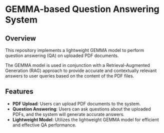 # GEMMA-based Question Answering System

## Overview
This repository implements a lightweight GEMMA model to perform question answering (QA) on uploaded PDF documents.

The GEMMA model is used in conjunction with a Retrieval-Augmented Generation (RAG) approach to provide accurate and contextually relevant answers to user queries based on the content of the PDF files.

## Features
- **PDF Upload**: Users can upload PDF documents to the system.
- **Question Answering**: Users can ask questions about the uploaded PDFs, and the system will generate accurate answers.
- **Lightweight Model**: Utilizes the lightweight GEMMA model for efficient and effective QA performance.
